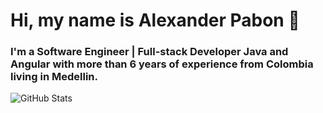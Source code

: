 # Hi, my name is Alexander Pabon 👋
### I'm a Software Engineer | Full-stack Developer Java and Angular with more than 6 years of experience from Colombia living in Medellin.

![GitHub Stats](https://github-readme-stats.vercel.app/api?username=alexpabon07&theme=dark&show_icons=true&hide_border=true&count_private=true)
